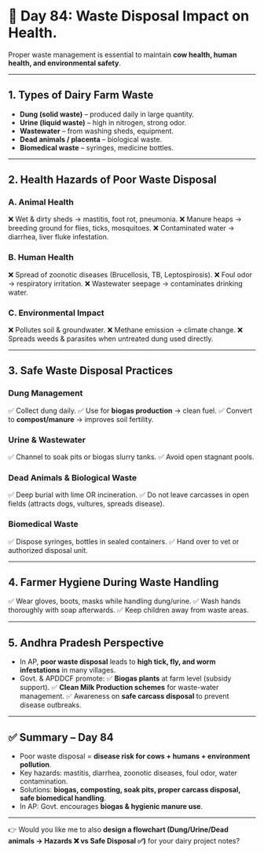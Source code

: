 <H1>🐄 Day 84: Waste Disposal Impact on Health.</H1>

Proper waste management is essential to maintain **cow health, human health, and environmental safety**.

 

---

## 1. Types of Dairy Farm Waste

* **Dung (solid waste)** – produced daily in large quantity.
* **Urine (liquid waste)** – high in nitrogen, strong odor.
* **Wastewater** – from washing sheds, equipment.
* **Dead animals / placenta** – biological waste.
* **Biomedical waste** – syringes, medicine bottles.

---

## 2. Health Hazards of Poor Waste Disposal

### **A. Animal Health**

❌ Wet & dirty sheds → mastitis, foot rot, pneumonia.
❌ Manure heaps → breeding ground for flies, ticks, mosquitoes.
❌ Contaminated water → diarrhea, liver fluke infestation.

### **B. Human Health**

❌ Spread of zoonotic diseases (Brucellosis, TB, Leptospirosis).
❌ Foul odor → respiratory irritation.
❌ Wastewater seepage → contaminates drinking water.

### **C. Environmental Impact**

❌ Pollutes soil & groundwater.
❌ Methane emission → climate change.
❌ Spreads weeds & parasites when untreated dung used directly.

---

## 3. Safe Waste Disposal Practices

### **Dung Management**

✅ Collect dung daily.
✅ Use for **biogas production** → clean fuel.
✅ Convert to **compost/manure** → improves soil fertility.

### **Urine & Wastewater**

✅ Channel to soak pits or biogas slurry tanks.
✅ Avoid open stagnant pools.

### **Dead Animals & Biological Waste**

✅ Deep burial with lime OR incineration.
✅ Do not leave carcasses in open fields (attracts dogs, vultures, spreads disease).

### **Biomedical Waste**

✅ Dispose syringes, bottles in sealed containers.
✅ Hand over to vet or authorized disposal unit.

---

## 4. Farmer Hygiene During Waste Handling

✅ Wear gloves, boots, masks while handling dung/urine.
✅ Wash hands thoroughly with soap afterwards.
✅ Keep children away from waste areas.

---

## 5. Andhra Pradesh Perspective

* In AP, **poor waste disposal** leads to **high tick, fly, and worm infestations** in many villages.
* Govt. & APDDCF promote:
  ✅ **Biogas plants** at farm level (subsidy support).
  ✅ **Clean Milk Production schemes** for waste-water management.
  ✅ Awareness on **safe carcass disposal** to prevent disease outbreaks.

---

## ✅ Summary – Day 84

* Poor waste disposal = **disease risk for cows + humans + environment pollution**.
* Key hazards: mastitis, diarrhea, zoonotic diseases, foul odor, water contamination.
* Solutions: **biogas, composting, soak pits, proper carcass disposal, safe biomedical handling**.
* In AP: Govt. encourages **biogas & hygienic manure use**.

---

👉 Would you like me to also **design a flowchart (Dung/Urine/Dead animals → Hazards ❌ vs Safe Disposal ✅)** for your dairy project notes?
